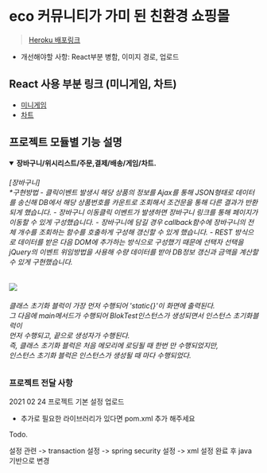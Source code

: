 # eco 커뮤니티가 가미 된 친환경 쇼핑몰  
> [Heroku 배포링크](https://eco-friends-mall.herokuapp.com/)
- 개선해야할 사항: React부분 병함, 이미지 경로, 업로드 

## React 사용 부분 링크 (미니게임, 차트)
- [미니게임](https://github.com/Leo-ground/ecogame)
- [차트](https://github.com/Leo-ground/reactcharts)

## 프로젝트 모듈별 기능 설명
<details open>
  <summary> 
    <b>장바구니/위시리스트/주문,결제/배송/게임/차트.</b><br>
      <h6>[장바구니]<br>
            *구현방법
            - 클릭이벤트 발생시 해당 상품의 정보를 Ajax를 통해 JSON형태로 데이터를 송신해 DB에서 해당 상품번호를 카운트로 조회해서 조건문을 통해 다른 결과가 반환되게 했습니다.
            - 장바구니 이동클릭 이벤트가 발생하면 장바구니 링크를 통해 페이지가 이동할 수 있게 구성했습니다.
            - 장바구니에 담길 경우 callback함수에 장바구니의 전체 개수를 조회하는 함수를 호출하게 구성해 갱신할 수 있게 했습니다.
            - REST 방식으로 데이터를 받은 다음 DOM에 추가하는 방식으로 구성했기 때문에 선택자 선택을 jQuery의 이벤트 위임방법을 사용해 수량 데이터를 받아 DB정보 갱신과 금액을 계산할 수 있게 구현했습니다.
      </h6> 
  </summary>
   <img src=https://github.com/luckyjek/TIL_/blob/main/Java/image/blokTest.jpg>
    <h6>클래스 초기화 블럭이 가장 먼저 수행되어 'static{}'이 화면에 출력된다.<br>
        그 다음에 main메서드가 수행되어 BlokTest인스턴스가 생성되면서 인스턴스 초기화블럭이<br>
        먼저 수행되고, 끝으로 생성자가 수행된다. <br>
        즉, 클래스 초기화 블럭은 처음 메모리에 로딩될 때 한번 만 수행되었지만, <br>
        인스턴스 초기화 블럭은 인스턴스가 생성될 때 마다 수행되었다.
    </h6>
  </div>
</details>

### 프로젝트 전달 사항
2021 02 24 프로젝트 기본 설정 업로드 

* 추가로 필요한 라이브러리가 있다면 pom.xml 추가 해주세요


Todo.

설정 관련
-> transaction 설정
-> spring security 설정
-> xml 설정 완료 후 java 기반으로 변경
